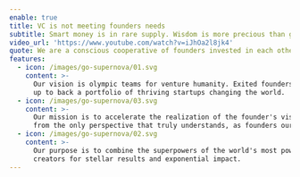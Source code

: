 ```yaml
---
enable: true
title: VC is not meeting founders needs
subtitle: Smart money is in rare supply. Wisdom is more precious than gold.
video_url: 'https://www.youtube.com/watch?v=iJhOa2l8jk4'
quote: We are a conscious cooperative of founders invested in each other’s success
features:
  - icon: /images/go-supernova/01.svg
    content: >-
      Our vision is olympic teams for venture humanity. Exited founders teaming
      up to back a portfolio of thriving startups changing the world.
  - icon: /images/go-supernova/03.svg
    content: >-
      Our mission is to accelerate the realization of the founder's vision –
      from the only perspective that truly understands, as founders ourselves.
  - icon: /images/go-supernova/02.svg
    content: >-
      Our purpose is to combine the superpowers of the world's most powerful
      creators for stellar results and exponential impact.
---
```


